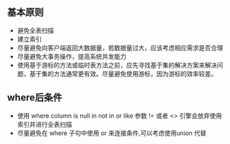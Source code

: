 ## 基本原则

* 避免全表扫描
* 建立索引
* 尽量避免向客户端返回大数据量，若数据量过大，应该考虑相应需求是否合理
* 尽量避免大事务操作，提高系统并发能力
* 使用基于游标的方法或临时表方法之前，应先寻找基于集的解决方案来解决问题，基于集的方法通常更有效。尽量避免使用游标，因为游标的效率较差。

## where后条件
* 使用 where column is null  in   not in  or  like  参数  != 或者 <> 引擎会放弃使用索引并进行全表扫描
* 尽量避免在 where 子句中使用 or 来连接条件,可以考虑使用union 代替
